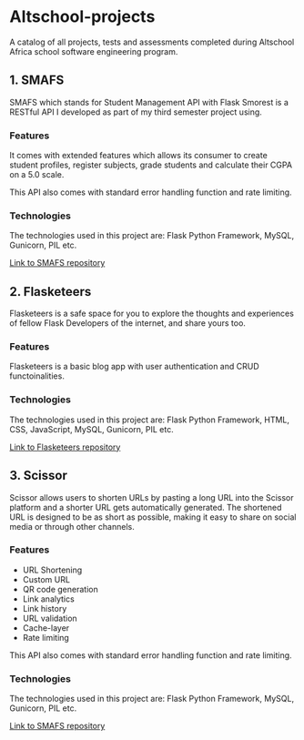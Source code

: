 # Altschool-projects
A catalog of all projects, tests and assessments completed during Altschool Africa school software engineering program.

## 1. SMAFS
SMAFS which stands for Student Management API with Flask Smorest is a RESTful API I developed as part of my third semester project using.

### Features
It comes with extended features which allows its consumer to create student profiles, register subjects, grade students and calculate their CGPA on a 5.0 scale. 

This API also comes with standard error handling function and rate limiting.

### Technologies
The technologies used in this project are: Flask Python Framework, MySQL, Gunicorn, PIL etc.

[Link to SMAFS repository](https://github.com/josephtam-github/SMAFS)


## 2. Flasketeers
Flasketeers is a safe space for you to explore the thoughts and experiences of fellow Flask Developers of the internet, and share yours too.

### Features
Flasketeers is a basic blog app with user authentication and CRUD functoinalities.

### Technologies
The technologies used in this project are: Flask Python Framework, HTML, CSS, JavaScript, MySQL, Gunicorn, PIL etc.

[Link to Flasketeers repository](https://github.com/josephtam-github/flasketeer)


## 3. Scissor
Scissor allows users to shorten URLs by pasting a long URL into the Scissor platform and a shorter URL gets automatically generated. The shortened URL is designed to be as short as possible, making it easy to share on social media or through other channels.

### Features
- URL Shortening
- Custom URL
- QR code generation
- Link analytics
- Link history
- URL validation
- Cache-layer
- Rate limiting

This API also comes with standard error handling function and rate limiting.

### Technologies
The technologies used in this project are: Flask Python Framework, MySQL, Gunicorn, PIL etc.

[Link to SMAFS repository](https://github.com/josephtam-github/Scissor)
